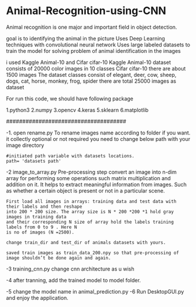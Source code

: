 # Animal-Recognition-using-CNN
Animal recognition is one major and important field in object detection.

goal is to identifying the animal in the picture
Uses Deep Learning techniques with convolutional neural network
Uses large labeled datasets to train the model for solving problem of  animal identification in the images

i used Kaggle Animal-10 and Cifar cifar-10 
Kaggle Animal-10 dataset consists of 20000 color images in 10 classes
Cifar cifar-10 there are about 1500 images 
The dataset classes consist of elegant, deer, cow, sheep, dogs, cat, horse, monkey, frog, spider 
there are total  25000 images as dataset




For run this code,
we should have following package

1.python3
2.numpy
3.opencv
4.keras
5.sklearn
6.matplotlib

#####################################

-1. open rename.py
    To rename images name according to folder if you want.
    it collectly optional or not required
    you need to change below path with your image directory
    
    
    #initiated path variable with datasets locations. 
    path= 'datasets path'
    
-2  image_to_array.py
    Pre-processing step
    convert an image into n-dim array for performing some operations such matrix multiplication and addition on it.
    It helps to extract meaningful information from images. 
    Such as whether a certain object is present or not in a particular scene.
    
    First load all images in arrays: training data and test data with their labels and then reshape
    into 200 * 200 size. The array size is N * 200 *200 *1 hold gray images in training data
    and their corresponding N size of array hold the labels training labels from 0 to 9 . Here N
    is no of images (N =2500).
    
    change train_dir and test_dir of animals datasets with yours.
    
    saved train images as train_data_200.npy so that pre-processing of image shouldn’t be done again and again.
    
    
-3  training_cnn.py
    change cnn architecture as u wish
    
-4  after tranning, add the trained model to model folder.

-5 change the model name in animal_prediction.py
-6 Run DesktopGUI.py and enjoy the application.
 
